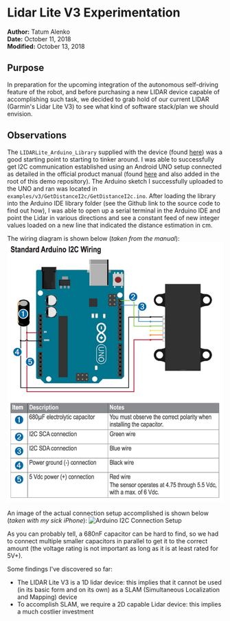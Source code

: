# Lidar Lite V3 Experimentation

**Author:** Tatum Alenko  
**Date:** October 11, 2018  
**Modified:** October 13, 2018  

## Purpose
In preparation for the upcoming integration of the autonomous self-driving feature of the robot, and before purchasing a new LIDAR device capable of accomplishing such task, we decided to grab hold of our current LIDAR (Garmin's Lidar Lite V3) to see what kind of software stack/plan we should envision.

## Observations
The `LIDARLite_Arduino_Library` supplied with the device (found [here](https://github.com/garmin/LIDARLite_Arduino_Library)) was a good starting point to starting to tinker around. I was able to successfully get I2C communication established using an Android UNO setup connected as detailed in the official product manual (found [here](http://static.garmin.com/pumac/LIDAR_Lite_v3_Operation_Manual_and_Technical_Specifications.pdf) and also added in the root of this demo repository). The Arduino sketch I successfully uploaded to the UNO and ran was located in `examples/v3/GetDistanceI2c/GetDistanceI2c.ino`. After loading the library into the Arduino IDE library folder (see the Github link to the source code to find out how), I was able to open up a serial terminal in the Arduino IDE and point the Lidar in various directions and see a constant feed of new integer values loaded on a new line that indicated the distance estimation in cm.


The wiring diagram is shown below (*taken from the manual*):
![Arduino I2C Wiring Diagram](img/i2c-wiring-diagram.png)

An image of the actual connection setup accomplished is shown below (*taken with my sick iPhone*):
![Arduino I2C Connection Setup](img/arduino-i2c-setup.png)

As you can probably tell, a 680nF capacitor can be hard to find, so we had to connect multiple smaller capacitors in parallel to get it to the correct amount (the voltage rating is not important as long as it is at least rated for 5V+).

Some findings I've discovered so far:
* The LIDAR Lite V3 is a 1D lidar device: this implies that it cannot be used (in its basic form and on its own) as a SLAM (Simultaneous Localization and Mapping) device 
* To accomplish SLAM, we require a 2D capable Lidar device: this implies a much costlier investment